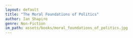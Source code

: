 ```yaml
---
layout: default
title: "The Moral Foundations of Politics"
author: Ian Shapiro
genre: Non-Fiction
im_path: assets/books/moral_foundations_of_politics.jpg
---
```

